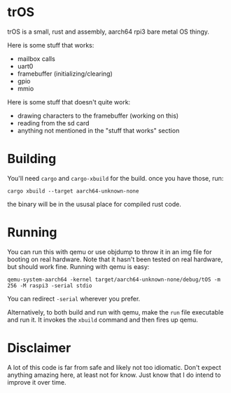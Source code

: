 # trOS
trOS is a small, rust and assembly, aarch64 rpi3 bare metal OS thingy.

Here is some stuff that works:
* mailbox calls
* uart0
* framebuffer (initializing/clearing)
* gpio
* mmio

Here is some stuff that doesn't quite work:
* drawing characters to the framebuffer (working on this)
* reading from the sd card
* anything not mentioned in the "stuff that works" section

# Building
You'll need `cargo` and `cargo-xbuild` for the build. once you have those,
run:
```
cargo xbuild --target aarch64-unknown-none
```
the binary will be in the ususal place for compiled rust code.

# Running
You can run this with qemu or use objdump to throw it in an img file for booting
on real hardware. Note that it hasn't been tested on real hardware, but should work
fine. Running with qemu is easy:
```
qemu-system-aarch64 -kernel target/aarch64-unknown-none/debug/tOS -m 256 -M raspi3 -serial stdio
```
You can redirect `-serial` wherever you prefer. 

Alternatively, to both build and run with qemu, make the `run` file executable and run it.
It invokes the `xbuild` command and then fires up qemu.

# Disclaimer
A lot of this code is far from safe and likely not too idiomatic. Don't expect anything amazing here,
at least not for know. Just know that I do intend to improve it over time.